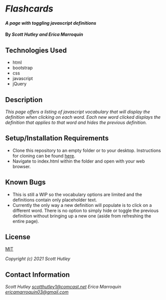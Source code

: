 # _Flashcards_

#### _A page with toggling javascript definitions_

#### By _**Scott Hutley and Erica Marroquin**_

## Technologies Used

* html
* bootstrap
* css
* javascript
* jQuery

## Description

_This page offers a listing of javascript vocabulary that will display the definition when clicking on each word. Each new word clicked displays the definition that applies to that word and hides the previous definition._

## Setup/Installation Requirements

* Clone this repository to an empty folder or to your desktop. Instructions for cloning can be found [here](https://docs.github.com/en/github/creating-cloning-and-archiving-repositories/cloning-a-repository-from-github/cloning-a-repository).
* Navigate to index.html within the folder and open with your web browser.

## Known Bugs

* This is still a WIP so the vocabulary options are limited and the definitions contain only placeholder text.
* Currently the only way a new definition will populate is to click on a different word. There is no option to simply hide or toggle the previous definition without bringing up a new one (aside from refreshing the entire page).

## License

[MIT](https://opensource.org/licenses/MIT)

_Copyright (c) 2021 Scott Hutley_

## Contact Information

_Scott Hutley <scotthutley1@comcast.net>_
_Erica Marroquin <ericamarroquin03@gmail.com>_